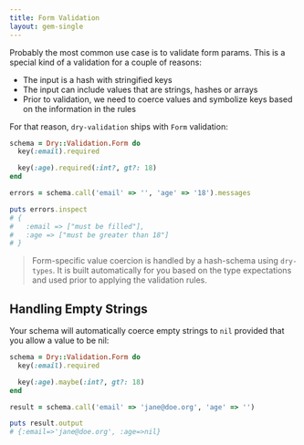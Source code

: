 ```yaml
---
title: Form Validation
layout: gem-single
---
```


Probably the most common use case is to validate form params. This is a special kind of a validation for a couple of reasons:

* The input is a hash with stringified keys
* The input can include values that are strings, hashes or arrays
* Prior to validation, we need to coerce values and symbolize keys based on the information in the rules

For that reason, `dry-validation` ships with `Form` validation:

``` ruby
schema = Dry::Validation.Form do
  key(:email).required

  key(:age).required(:int?, gt?: 18)
end

errors = schema.call('email' => '', 'age' => '18').messages

puts errors.inspect
# {
#   :email => ["must be filled"],
#   :age => ["must be greater than 18"]
# }
```

> Form-specific value coercion is handled by a hash-schema using `dry-types`. It is built automatically for you based on the type expectations and used prior to applying the validation rules.

## Handling Empty Strings

Your schema will automatically coerce empty strings to `nil` provided that you allow a value to be nil:

``` ruby
schema = Dry::Validation.Form do
  key(:email).required

  key(:age).maybe(:int?, gt?: 18)
end

result = schema.call('email' => 'jane@doe.org', 'age' => '')

puts result.output
# {:email=>'jane@doe.org', :age=>nil}
```
